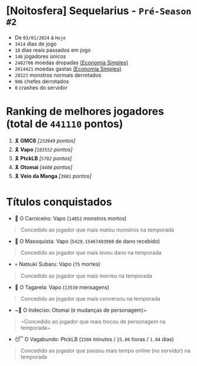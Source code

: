 # [Noitosfera] Sequelarius - `Pré-Season #2`
- De `03/01/2024` à `Hoje`
- `3414` dias de jogo
- `18` dias reais passados em jogo
- `146` jogadores únicos
- `2482706` moedas dropadas [(Economia Simples)](https://github.com/otomay/Economia-Simples)
- `2014421` moedas gastas [(Economia Simples)](https://github.com/otomay/Economia-Simples)
- `28323` monstros normais derrotados
- `906` chefes derrotados
- `0` crashes do servidor

# Ranking de melhores jogadores (total de `441110` pontos)
1. 🎗️ **GMC6** *[`233949` pontos]*
2. 🎗️ **Vapo** *[`183552` pontos]*
3. 🎗️ **PtckLB** *[`5702` pontos]*
4. 🎗️ **Otomai** *[`4408` pontos]*
5. 🎗️ **Veio da Manga** *[`3981` pontos]*

# Títulos conquistados
- 👹 O Carniceiro: Vapo (`14852` monstros mortos)
> Concedido ao jogador que mais matou monstros na temporada
- 🥵 O Masoquista: Vapo (`5429.15467493988` de dano recebido)
> Concedido ao jogador que mais levou dano na temporada
- 💀 Natsuki Subaru: Vapo (`75` mortes)
> Concedido ao jogador que mais morreu na temporada
- 🦜 O Tagarela: Vapo (`13530` mensagens)
> Concedido ao jogador que mais conversou na temporada
- ~🤔 O Indeciso: Otomai (`0` mudanças de personagem)~
> ~Concedido ao jogador que mais trocou de personagem na temporada~
- 😴 O Vagabundo: PtckLB (`1504` minutos / `25.06` horas / `1.04` dias)
> Concedido ao jogador que passou mais tempo online (no servidor) na temporada
